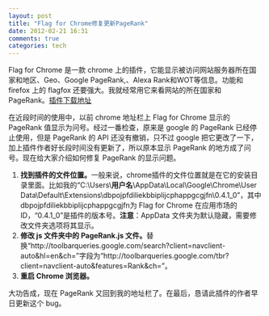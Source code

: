 ```yaml
---
layout: post
title: "Flag for Chrome修复更新PageRank"
date: 2012-02-21 16:31
comments: true
categories: tech
---
```

Flag for Chrome 是一款 chrome 上的插件，它能显示被访问网站服务器所在国家和地区、Geo、Google PageRank,、Alexa Rank和WOT等信息。功能和 firefox 上的 flagfox 还要强大。我就经常用它来看网站的所在国家和 PageRank。<a href="https://chrome.google.com/webstore/detail/dbpojpfdiliekbbiplijcphappgcgjfn" target="_blank">插件下载地址</a>

在近段时间的使用中，以前 chrome 地址栏上 Flag for Chrome 显示的 PageRank 值显示为问号。经过一番检查，原来是 google 的 PageRank 已经停止使用，但是 PageRank 的 API 还没有撤销，只不过 google 把它更改了一下，加上插件作者好长段时间没有更新了，所以原本显示 PageRank 的地方成了问号。现在给大家介绍如何修复 PageRank 的显示问题。
<ol>
	<li><strong>找到插件的文件位置。</strong>一般来说，chrome插件的文件位置就是在它的安装目录里面。比如我的“C:\Users\<strong>用户名</strong>\AppData\Local\Google\Chrome\User Data\Default\Extensions\dbpojpfdiliekbbiplijcphappgcgjfn\0.4.1_0”，其中dbpojpfdiliekbbiplijcphappgcgjfn为 Flag for Chrome 在应用市场的 ID，“0.4.1_0”是插件的版本号。<strong>注意</strong>：AppData 文件夹为默认隐藏，需要修改文件夹选项将其显示。</li>
	<li><strong>修改 js 文件夹中的 PageRank.js 文件。</strong>替换“http://toolbarqueries.google.com/search?client=navclient-auto&amp;hl=en&amp;ch=”字段为“http://toolbarqueries.google.com/tbr?client=navclient-auto&amp;features=Rank&amp;ch=”。</li>
	<li><strong>重启 Chrome 浏览器。</strong></li>
</ol>
<div>大功告成，现在 PageRank 又回到我的地址栏了。在最后，恳请此插件的作者早日更新这个 bug。</div>